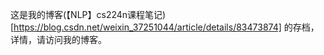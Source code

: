 这是我的博客(【NLP】cs224n课程笔记)[https://blog.csdn.net/weixin_37251044/article/details/83473874] 的存档，详情，请访问我的博客。
